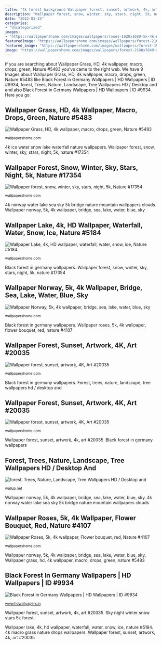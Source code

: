 ```yaml
---
title: "4k forest background Wallpaper forest, sunset, artwork, 4k, art #20035"
description: "Wallpaper forest, snow, winter, sky, stars, night, 5k, nature #17354"
date: "2022-01-25"
categories:
- "Uncategorized"
images:
- "https://wallpapershome.com/images/wallpapers/roses-1920x1080-5k-4k-wallpaper-flower-bouquet-red-4107.jpg"
featuredImage: "https://wallpapershome.com/images/wallpapers/forest-2160x3840-sunset-artwork-4k-20035.jpg"
featured_image: "https://wallpapershome.com/images/wallpapers/forest-1920x1080-sunset-artwork-4k-20035.jpg"
image: "https://wallpapershome.com/images/wallpapers/forest-2160x3840-snow-winter-sky-stars-night-5k-17354.jpg"
---
```


If you are searching about Wallpaper Grass, HD, 4k wallpaper, macro, drops, green, Nature #5483 you've came to the right web. We have 9 Images about Wallpaper Grass, HD, 4k wallpaper, macro, drops, green, Nature #5483 like Black Forest in Germany Wallpapers | HD Wallpapers | ID #9934, forest, Trees, Nature, Landscape, Tree Wallpapers HD / Desktop and and also Black Forest in Germany Wallpapers | HD Wallpapers | ID #9934. Here you go:

## Wallpaper Grass, HD, 4k Wallpaper, Macro, Drops, Green, Nature #5483

![Wallpaper Grass, HD, 4k wallpaper, macro, drops, green, Nature #5483](https://wallpapershome.com/images/wallpapers/grass-3840x2160-hd-4k-wallpaper-macro-drops-green-5483.jpg "Black forest in germany wallpapers")

<small>wallpapershome.com</small>

4k ice water snow lake waterfall nature wallpapers. Wallpaper forest, snow, winter, sky, stars, night, 5k, nature #17354

## Wallpaper Forest, Snow, Winter, Sky, Stars, Night, 5k, Nature #17354

![Wallpaper forest, snow, winter, sky, stars, night, 5k, Nature #17354](https://wallpapershome.com/images/wallpapers/forest-2160x3840-snow-winter-sky-stars-night-5k-17354.jpg "Wallpaper norway, 5k, 4k wallpaper, bridge, sea, lake, water, blue, sky")

<small>wallpapershome.com</small>

4k norway water lake sea sky 5k bridge nature mountain wallpapers clouds. Wallpaper norway, 5k, 4k wallpaper, bridge, sea, lake, water, blue, sky

## Wallpaper Lake, 4k, HD Wallpaper, Waterfall, Water, Snow, Ice, Nature #5184

![Wallpaper Lake, 4k, HD wallpaper, waterfall, water, snow, ice, Nature #5184](https://wallpapershome.com/images/wallpapers/lake-3840x2160-4k-hd-wallpaper-waterfall-water-snow-ice-5184.jpg "4k forest sunset wallpapers artwork fhd")

<small>wallpapershome.com</small>

Black forest in germany wallpapers. Wallpaper forest, snow, winter, sky, stars, night, 5k, nature #17354

## Wallpaper Norway, 5k, 4k Wallpaper, Bridge, Sea, Lake, Water, Blue, Sky

![Wallpaper Norway, 5k, 4k wallpaper, bridge, sea, lake, water, blue, sky](https://wallpapershome.com/images/wallpapers/norway-3840x2160-5k-4k-wallpaper-bridge-sea-lake-water-blue-sky-920.jpg "Wallpaper norway, 5k, 4k wallpaper, bridge, sea, lake, water, blue, sky")

<small>wallpapershome.com</small>

Black forest in germany wallpapers. Wallpaper roses, 5k, 4k wallpaper, flower bouquet, red, nature #4107

## Wallpaper Forest, Sunset, Artwork, 4K, Art #20035

![Wallpaper forest, sunset, artwork, 4K, Art #20035](https://wallpapershome.com/images/wallpapers/forest-1920x1080-sunset-artwork-4k-20035.jpg "Wallpaper grass, hd, 4k wallpaper, macro, drops, green, nature #5483")

<small>wallpapershome.com</small>

Black forest in germany wallpapers. Forest, trees, nature, landscape, tree wallpapers hd / desktop and

## Wallpaper Forest, Sunset, Artwork, 4K, Art #20035

![Wallpaper forest, sunset, artwork, 4K, Art #20035](https://wallpapershome.com/images/wallpapers/forest-2160x3840-sunset-artwork-4k-20035.jpg "Roses bouquet flower 4k flowers 5k wallpapers fhd nature")

<small>wallpapershome.com</small>

Wallpaper forest, sunset, artwork, 4k, art #20035. Black forest in germany wallpapers

## Forest, Trees, Nature, Landscape, Tree Wallpapers HD / Desktop And

![forest, Trees, Nature, Landscape, Tree Wallpapers HD / Desktop and](https://wallup.net/wp-content/uploads/2019/09/952029-forest-trees-nature-landscape-tree.jpg "Wallpaper forest, sunset, artwork, 4k, art #20035")

<small>wallup.net</small>

Wallpaper norway, 5k, 4k wallpaper, bridge, sea, lake, water, blue, sky. 4k norway water lake sea sky 5k bridge nature mountain wallpapers clouds

## Wallpaper Roses, 5k, 4k Wallpaper, Flower Bouquet, Red, Nature #4107

![Wallpaper Roses, 5k, 4k wallpaper, Flower bouquet, red, Nature #4107](https://wallpapershome.com/images/wallpapers/roses-1920x1080-5k-4k-wallpaper-flower-bouquet-red-4107.jpg "Wallpaper forest, sunset, artwork, 4k, art #20035")

<small>wallpapershome.com</small>

Wallpaper norway, 5k, 4k wallpaper, bridge, sea, lake, water, blue, sky. Wallpaper grass, hd, 4k wallpaper, macro, drops, green, nature #5483

## Black Forest In Germany Wallpapers | HD Wallpapers | ID #9934

![Black Forest in Germany Wallpapers | HD Wallpapers | ID #9934](http://www.hdwallpapers.in/download/black_forest_in_germany-1680x1050.jpg "Wallpaper lake, 4k, hd wallpaper, waterfall, water, snow, ice, nature #5184")

<small>www.hdwallpapers.in</small>

Wallpaper forest, sunset, artwork, 4k, art #20035. Sky night winter snow stars 5k forest

Wallpaper lake, 4k, hd wallpaper, waterfall, water, snow, ice, nature #5184. 4k macro grass nature drops wallpapers. Wallpaper forest, sunset, artwork, 4k, art #20035

